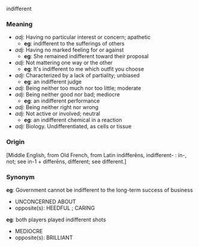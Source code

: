 indifferent
### Meaning
+ _adj_: Having no particular interest or concern; apathetic
    + __eg__: indifferent to the sufferings of others
+ _adj_: Having no marked feeling for or against
    + __eg__: She remained indifferent toward their proposal
+ _adj_: Not mattering one way or the other
    + __eg__: It's indifferent to me which outfit you choose
+ _adj_: Characterized by a lack of partiality; unbiased
    + __eg__: an indifferent judge
+ _adj_: Being neither too much nor too little; moderate
+ _adj_: Being neither good nor bad; mediocre
    + __eg__: an indifferent performance
+ _adj_: Being neither right nor wrong
+ _adj_: Not active or involved; neutral
    + __eg__: an indifferent chemical in a reaction
+ _adj_: Biology. Undifferentiated, as cells or tissue

### Origin

[Middle English, from Old French, from Latin indifferēns, indifferent- : in-, not; see in-1 + differēns, different; see different.]

### Synonym

__eg__: Government cannot be indifferent to the long-term success of business

+ UNCONCERNED ABOUT
+ opposite(s): HEEDFUL ; CARING

__eg__: both players played indifferent shots

+ MEDIOCRE
+ opposite(s): BRILLIANT


